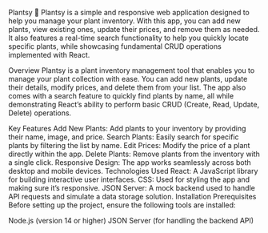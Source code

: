 Plantsy 🌱
Plantsy is a simple and responsive web application designed to help you manage your plant inventory. With this app, you can add new plants, view existing ones, update their prices, and remove them as needed. It also features a real-time search functionality to help you quickly locate specific plants, while showcasing fundamental CRUD operations implemented with React.

Overview
Plantsy is a plant inventory management tool that enables you to manage your plant collection with ease. You can add new plants, update their details, modify prices, and delete them from your list. The app also comes with a search feature to quickly find plants by name, all while demonstrating React’s ability to perform basic CRUD (Create, Read, Update, Delete) operations.

Key Features
Add New Plants: Add plants to your inventory by providing their name, image, and price.
Search Plants: Easily search for specific plants by filtering the list by name.
Edit Prices: Modify the price of a plant directly within the app.
Delete Plants: Remove plants from the inventory with a single click.
Responsive Design: The app works seamlessly across both desktop and mobile devices.
Technologies Used
React: A JavaScript library for building interactive user interfaces.
CSS: Used for styling the app and making sure it’s responsive.
JSON Server: A mock backend used to handle API requests and simulate a data storage solution.
Installation
Prerequisites
Before setting up the project, ensure the following tools are installed:

Node.js (version 14 or higher)
JSON Server (for handling the backend API)
